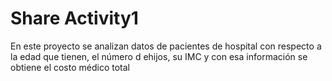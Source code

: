 # Share Activity1
En este proyecto se analizan datos de pacientes de hospital con respecto a la edad que tienen, el número d ehijos, su IMC y con esa información se obtiene el costo médico total
